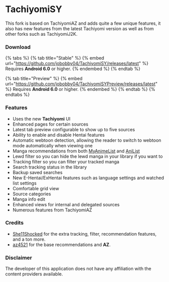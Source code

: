 # TachiyomiSY

This fork is based on TachiyomiAZ and adds quite a few unique features, it also has new features from the latest Tachiyomi version as well as from other forks such as TachiyomiJ2K.

### Download

{% tabs %}
{% tab title="Stable" %}
{% embed url="https://github.com/jobobby04/TachiyomiSY/releases/latest" %}
Requires **Android 6.0** or higher.
{% endembed %}
{% endtab %}

{% tab title="Preview" %}
{% embed url="https://github.com/jobobby04/TachiyomiSYPreview/releases/latest" %}
Requires **Android 6.0** or higher.
{% endembed %}
{% endtab %}
{% endtabs %}

### Features <a href="#features" id="features"></a>

* Uses the new **Tachiyomi** UI
* Enhanced pages for certain sources
* Latest tab preview configurable to show up to five sources
* Ability to enable and disable Hentai features
* Automatic webtoon detection, allowing the reader to switch to webtoon mode automatically when viewing one
* Manga recommendations from both [MyAnimeList](https://myanimelist.net/) and [AniList](https://anilist.co/)
* Lewd filter so you can hide the lewd manga in your library if you want to
* Tracking filter so you can filter your tracked manga
* Search tracking status in the library
* Backup saved searches
* New E-Hentai/ExHentai features such as language settings and watched list settings
* Comfortable grid view
* Source categories
* Manga info edit
* Enhanced views for internal and delegated sources
* Numerous features from TachiyomiAZ

### Credits <a href="#credits" id="credits"></a>

* [She11Shocked](https://github.com/she11sh0cked/) for the extra tracking, filter, recommendation features, and a ton more.
* [az4521](https://github.com/az4521) for the base recommendations and **AZ**.

### Disclaimer <a href="#disclaimer" id="disclaimer"></a>

The developer of this application does not have any affiliation with the content providers available.
